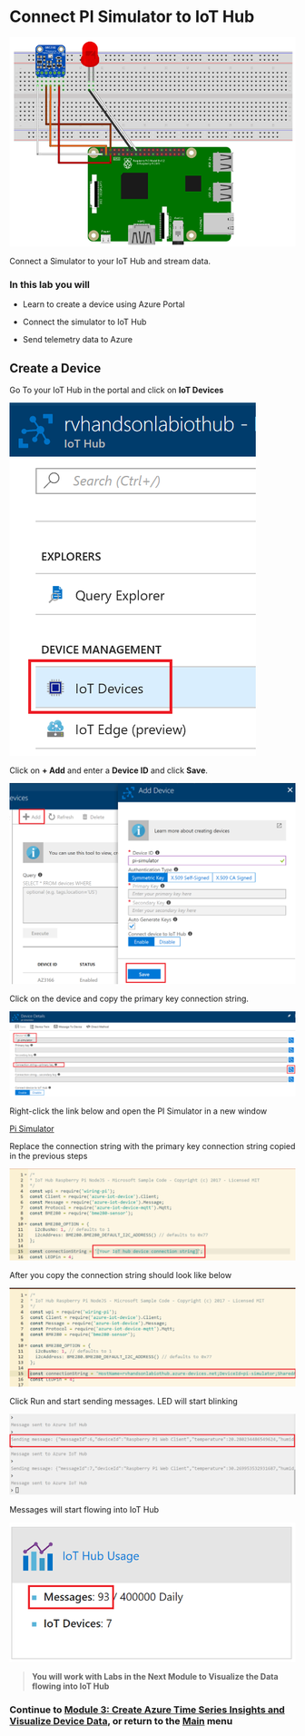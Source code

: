 # Connect PI Simulator to IoT Hub

![IoT Hub](images/pi_simulator.png)

Connect a Simulator to your IoT Hub and stream data. 

### In this lab you will

* Learn to create a device using Azure Portal

* Connect the simulator to IoT Hub

* Send telemetry data to Azure

## Create a Device

Go To your IoT Hub in the portal and click on **IoT Devices**


![Resource Group](images/iot_devices.png)

Click on **+ Add** and enter a **Device ID** and click **Save**. 

![Resource Group](images/add_device.png)

Click on the device and copy the primary key connection string. 

![Resource Group](images/connection-string.png)

Right-click the link below and open the PI Simulator in a new window

[Pi Simulator](https://azure-samples.github.io/raspberry-pi-web-simulator/#GetStarted)

Replace the connection string with the primary key connection string copied in the previous steps

![Resource Group](images/pi_connection_string_before.png)

After you copy the connection string should look like below

![Resource Group](images/pi_connection_string_after.png)

Click Run and start sending messages. LED will start blinking

![Resource Group](images/pi_message.png)

Messages will start flowing into IoT Hub

![Resource Group](images/iothub_messages.png)

>**You will work with Labs in the Next Module to Visualize the Data flowing into IoT Hub**

### Continue to [Module 3: Create Azure Time Series Insights and Visualize Device Data](../timeseriesinsights/README.md), or return to the [Main](../../README.md) menu